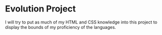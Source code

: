# Evolution Project
I will try to put as much of my HTML and CSS knowledge into this project to display the bounds of my proficiency of the languages.
